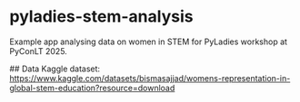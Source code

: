 # pyladies-stem-analysis
Example app analysing data on women in STEM for PyLadies workshop at PyConLT 2025.




## Data
Kaggle dataset: https://www.kaggle.com/datasets/bismasajjad/womens-representation-in-global-stem-education?resource=download


